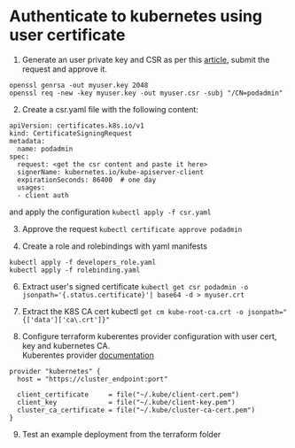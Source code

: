 # Authenticate to kubernetes using user certificate

1. Generate an user private key and CSR as per this [article](https://kubernetes.io/docs/reference/access-authn-authz/certificate-signing-requests/#normal-user), submit the request and approve it. <br>
```
openssl genrsa -out myuser.key 2048
openssl req -new -key myuser.key -out myuser.csr -subj "/CN=podadmin"
```
2. Create a csr.yaml file with the following content:
```
apiVersion: certificates.k8s.io/v1
kind: CertificateSigningRequest
metadata:
  name: podadmin
spec:
  request: <get the csr content and paste it here>
  signerName: kubernetes.io/kube-apiserver-client
  expirationSeconds: 86400  # one day
  usages:
  - client auth
```
and apply the configuration `kubectl apply -f csr.yaml` <br>

3. Approve the request `kubectl certificate approve podadmin` <br>

4. Create a role and rolebindings with yaml manifests <br>
```
kubectl apply -f developers_role.yaml
kubectl apply -f rolebinding.yaml
```
6. Extract user's signed certificate `kubectl get csr podadmin -o jsonpath='{.status.certificate}'| base64 -d > myuser.crt` <br>

7. Extract the K8S CA cert kubectl `get cm kube-root-ca.crt -o jsonpath="{['data']['ca\.crt']}"` <br>

8. Configure terraform kuberentes provider configuration with user cert, key and kubernetes CA. <br>
Kuberentes provider [documentation](https://registry.terraform.io/providers/hashicorp/kubernetes/latest/docs#credentials-config)
```
provider "kubernetes" {
  host = "https://cluster_endpoint:port"

  client_certificate     = file("~/.kube/client-cert.pem")
  client_key             = file("~/.kube/client-key.pem")
  cluster_ca_certificate = file("~/.kube/cluster-ca-cert.pem")
}
```

9. Test an example deployment from the terraform folder
